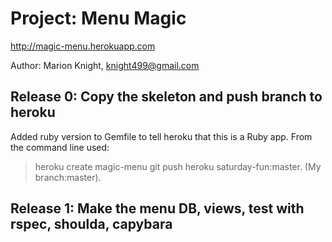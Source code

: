 # Project: Menu Magic

http://magic-menu.herokuapp.com

Author: Marion Knight, knight499@gmail.com

## Release 0: Copy the skeleton and push branch to heroku

Added ruby version to Gemfile to tell heroku that this is a 
Ruby app. From the command line used: 

> heroku create magic-menu 
> git push heroku saturday-fun:master. (My branch:master).

## Release 1: Make the menu DB, views, test with rspec, shoulda, capybara


